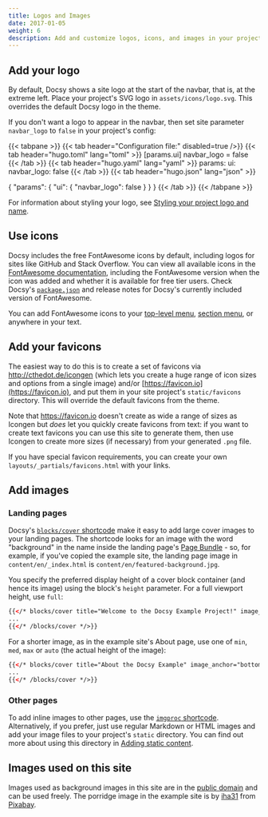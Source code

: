 ```yaml
---
title: Logos and Images
date: 2017-01-05
weight: 6
description: Add and customize logos, icons, and images in your project.
---
```


## Add your logo

By default, Docsy shows a site logo at the start of the navbar, that is, at the
extreme left. Place your project's SVG logo in `assets/icons/logo.svg`. This
overrides the default Docsy logo in the theme.

If you don't want a logo to appear in the navbar, then set site parameter
`navbar_logo` to `false` in your project's config:

<!-- prettier-ignore-start -->
{{< tabpane >}}
{{< tab header="Configuration file:" disabled=true />}}
{{< tab header="hugo.toml" lang="toml" >}}
[params.ui]
navbar_logo = false
{{< /tab >}}
{{< tab header="hugo.yaml" lang="yaml" >}}
params:
  ui:
    navbar_logo: false
{{< /tab >}}
{{< tab header="hugo.json" lang="json" >}}

{
  "params": {
    "ui": {
      "navbar_logo": false
    }
  }
}
{{< /tab >}}
{{< /tabpane >}}
<!-- prettier-ignore-end -->

For information about styling your logo, see [Styling your project logo and
name][].

[Styling your project logo and name]:
  /docs/adding-content/lookandfeel/#styling-your-project-logo-and-name

## Use icons

Docsy includes the free FontAwesome icons by default, including logos for sites
like GitHub and Stack Overflow. You can view all available icons in the
[FontAwesome documentation](https://fontawesome.com/icons/), including the
FontAwesome version when the icon was added and whether it is available for free
tier users. Check Docsy's
[`package.json`](https://github.com/google/docsy/blob/main/package.json) and
release notes for Docsy's currently included version of FontAwesome.

You can add FontAwesome icons to your
[top-level menu](/docs/adding-content/navigation/#adding-icons-to-the-top-level-menu),
[section menu](/docs/adding-content/navigation/#add-icons-to-the-section-menu),
or anywhere in your text.

## Add your favicons

The easiest way to do this is to create a set of favicons via
http://cthedot.de/icongen (which lets you create a huge range of icon sizes and
options from a single image) and/or [https://favicon.io](https://favicon.io),
and put them in your site project's `static/favicons` directory. This will
override the default favicons from the theme.

Note that https://favicon.io doesn't create as wide a range of sizes as Icongen
but _does_ let you quickly create favicons from text: if you want to create text
favicons you can use this site to generate them, then use Icongen to create more
sizes (if necessary) from your generated `.png` file.

If you have special favicon requirements, you can create your own
`layouts/_partials/favicons.html` with your links.

## Add images

### Landing pages

Docsy's [`blocks/cover` shortcode](/docs/adding-content/shortcodes/#blockscover)
make it easy to add large cover images to your landing pages. The shortcode
looks for an image with the word "background" in the name inside the landing
page's [Page Bundle](https://gohugo.io/content-management/page-bundles/) - so,
for example, if you've copied the example site, the landing page image in
`content/en/_index.html` is `content/en/featured-background.jpg`.

You specify the preferred display height of a cover block container (and hence
its image) using the block's `height` parameter. For a full viewport height, use
`full`:

```html
{{</* blocks/cover title="Welcome to the Docsy Example Project!" image_anchor="top" height="full" */>}}
...
{{</* /blocks/cover */>}}
```

For a shorter image, as in the example site's About page, use one of `min`,
`med`, `max` or `auto` (the actual height of the image):

```html
{{</* blocks/cover title="About the Docsy Example" image_anchor="bottom" height="min" */>}}
...
{{</* /blocks/cover */>}}
```

### Other pages

To add inline images to other pages, use the
[`imgproc` shortcode](/docs/adding-content/shortcodes/#imgproc). Alternatively,
if you prefer, just use regular Markdown or HTML images and add your image files
to your project's `static` directory. You can find out more about using this
directory in
[Adding static content](/docs/adding-content/content/#adding-static-content).

## Images used on this site

Images used as background images in this site are in the
[public domain](https://commons.wikimedia.org/wiki/User:Bep/gallery#Wed_Aug_01_16:16:51_CEST_2018)
and can be used freely. The porridge image in the example site is by
<a href="https://pixabay.com/users/iha31-560629/?utm_source=link-attribution&amp;utm_medium=referral&amp;utm_campaign=image&amp;utm_content=531209">iha31</a>
from
<a href="https://pixabay.com/?utm_source=link-attribution&amp;utm_medium=referral&amp;utm_campaign=image&amp;utm_content=531209">Pixabay</a>.
